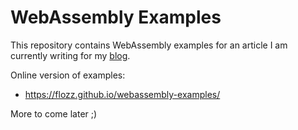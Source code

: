 # WebAssembly Examples

This repository contains WebAssembly examples for an article I am currently writing for my [blog](https://blog.flozz.fr).

Online version of examples:

* https://flozz.github.io/webassembly-examples/

More to come later ;)

